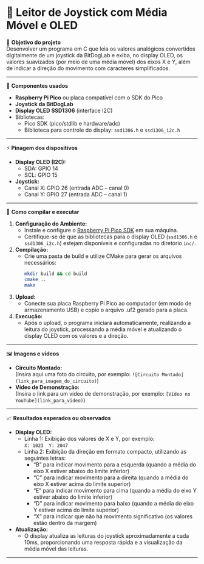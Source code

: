 # 📘 Leitor de Joystick com Média Móvel e OLED

🎯 **Objetivo do projeto**  
Desenvolver um programa em C que leia os valores analógicos convertidos digitalmente de um joystick da BitDogLab e exiba, no display OLED, os valores suavizados (por meio de uma média móvel) dos eixos X e Y, além de indicar a direção do movimento com caracteres simplificados.

---

🧩 **Componentes usados**  
- **Raspberry Pi Pico** ou placa compatível com o SDK do Pico  
- **Joystick da BitDogLab**  
- **Display OLED SSD1306** (interface I2C)  
- Bibliotecas:  
  - Pico SDK (pico/stdlib e hardware/adc)  
  - Biblioteca para controle do display: `ssd1306.h` e `ssd1306_i2c.h`

---

⚡ **Pinagem dos dispositivos**  
- **Display OLED (I2C):**  
  - SDA: GPIO 14  
  - SCL: GPIO 15  
- **Joystick:**  
  - Canal X: GPIO 26 (entrada ADC – canal 0)  
  - Canal Y: GPIO 27 (entrada ADC – canal 1)

---

🧪 **Como compilar e executar**  
1. **Configuração do Ambiente:**  
   - Instale e configure o [Raspberry Pi Pico SDK](https://datasheets.raspberrypi.com/pico/getting-started-with-pico.pdf) em sua máquina.  
   - Certifique-se de que as bibliotecas para o display OLED (`ssd1306.h` e `ssd1306_i2c.h`) estejam disponíveis e configuradas no diretório `inc/`.
2. **Compilação:**  
   - Crie uma pasta de build e utilize CMake para gerar os arquivos necessários:
     ```bash
     mkdir build && cd build
     cmake ..
     make
     ```
3. **Upload:**  
   - Conecte sua placa Raspberry Pi Pico ao computador (em modo de armazenamento USB) e copie o arquivo .uf2 gerado para a placa.
4. **Execução:**  
   - Após o upload, o programa iniciará automaticamente, realizando a leitura do joystick, processando a média móvel e atualizando o display OLED com os valores e a direção.

---

🖼️ **Imagens e vídeos**  
- **Circuito Montado:**  
  (Insira aqui uma foto do circuito, por exemplo: `![Circuito Montado](link_para_imagem_do_circuito)`)
- **Vídeo de Demonstração:**  
  (Insira o link para um vídeo de demonstração, por exemplo: `[Vídeo no YouTube](link_para_video)`)

---

📈 **Resultados esperados ou observados**  
- **Display OLED:**  
  - Linha 1: Exibição dos valores de X e Y, por exemplo:  
    `X: 1023  Y: 2047`
  - Linha 2: Exibição da direção em formato compacto, utilizando as seguintes letras:
    - “B” para indicar movimento para a esquerda (quando a média do eixo X estiver abaixo do limite inferior)
    - “C” para indicar movimento para a direita (quando a média do eixo X estiver acima do limite superior)
    - “E” para indicar movimento para cima (quando a média do eixo Y estiver abaixo do limite inferior)
    - “D” para indicar movimento para baixo (quando a média do eixo Y estiver acima do limite superior)
    - “X” para indicar que não há movimento significativo (os valores estão dentro da margem)
- **Atualização:**  
  - O display atualiza as leituras do joystick aproximadamente a cada 10ms, proporcionando uma resposta rápida e a visualização da média móvel das leituras.

---

